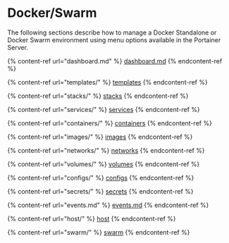 # Docker/Swarm

The following sections describe how to manage a Docker Standalone or Docker Swarm environment using menu options available in the Portainer Server.

{% content-ref url="dashboard.md" %}
[dashboard.md](dashboard.md)
{% endcontent-ref %}

{% content-ref url="templates/" %}
[templates](templates/)
{% endcontent-ref %}

{% content-ref url="stacks/" %}
[stacks](stacks/)
{% endcontent-ref %}

{% content-ref url="services/" %}
[services](services/)
{% endcontent-ref %}

{% content-ref url="containers/" %}
[containers](containers/)
{% endcontent-ref %}

{% content-ref url="images/" %}
[images](images/)
{% endcontent-ref %}

{% content-ref url="networks/" %}
[networks](networks/)
{% endcontent-ref %}

{% content-ref url="volumes/" %}
[volumes](volumes/)
{% endcontent-ref %}

{% content-ref url="configs/" %}
[configs](configs/)
{% endcontent-ref %}

{% content-ref url="secrets/" %}
[secrets](secrets/)
{% endcontent-ref %}

{% content-ref url="events.md" %}
[events.md](events.md)
{% endcontent-ref %}

{% content-ref url="host/" %}
[host](host/)
{% endcontent-ref %}

{% content-ref url="swarm/" %}
[swarm](swarm/)
{% endcontent-ref %}

